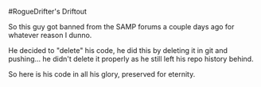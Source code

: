 #RogueDrifter's Driftout

So this guy got banned from the SAMP forums a couple days ago for whatever reason I dunno.

He decided to "delete" his code, he did this by deleting it in git and pushing... he didn't delete it properly as he still left his repo history behind.

So here is his code in all his glory, preserved for eternity.